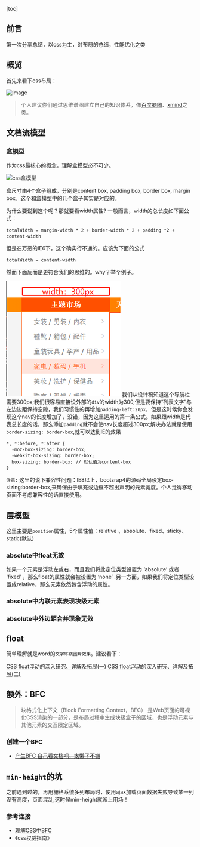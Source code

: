 [toc]


## 前言
第一次分享总结，以css为主，对布局的总结，性能优化之类

## 概览

首先来看下css布局：

![image](./images/cssDisplay.png)

> 个人建议你们通过思维谱图建立自己的知识体系，像[百度脑图](http://naotu.baidu.com/)、[xmind](https://www.xmind.net/)之类。


## 文档流模型

### 盒模型

作为css最核心的概念，理解盒模型必不可少。

![css盒模型](https://image.zhangxinxu.com/image/blog/201609/box-area.png)

盒尺寸由4个盒子组成，分别是content box, padding box, border box, margin box。这个和盒模型中的几个盒子其实是对应的。


为什么要说到这个呢？那就要看width属性?
一般而言，width的总长度如下面公式：

```
totalWidth = margin-width * 2 + border-width * 2 + padding *2 + content-width
```
但是在万恶的IE6下，这个确实行不通的。应该为下面的公式

```
totalWidth = content-width
```

然而下面反而是更符合我们的思维的。why？举个例子。

![demo](./images/shopNav.png)
我们从设计稿知道这个导航栏需要300px;我们很容易直接设外部的`div`的width为300,但是要保持“列表文字”与左边边距保持空隙，我们习惯性的再增加`padding-left:20px`，但是这时候你会发现这个nav的长度增加了，没错，因为这里运用的第一条公式。如果跟width是代表总长度的话，那么添加`padding`就不会使nav长度超过300px;解决办法就是使用`border-sizing: border-box`,就可以达到IE的效果

```
*, *:before, *:after {
  -moz-box-sizing: border-box; 
  -webkit-box-sizing: border-box;
  box-sizing: border-box; // 默认值为content-box
}
```

`注意:` 这里的说下兼容性问题：IE8以上，bootsrap4的源码全局设定box-sizing:border-box,来确保由于填充或边框不超出声明的元素宽度。个人觉得移动页面不考虑兼容性的话直接使用。


## 层模型

这里主要是`position`属性，5个属性值：relative 、absolute、fixed、sticky、static(默认)

### absolute中float无效

如果一个元素是浮动左或右，而且我们将此定位类型设置为 ‘absolute’ 或者 ‘fixed’ ，那么float的属性就会被设置为 ‘none’ .另一方面，如果我们将定位类型设置成relative，那么元素依然包含浮动的属性。

### absolute中内联元素表现块级元素

### absolute中外边距合并现象无效

## float

简单理解就是word的`文字环绕图片效果`。建议看下：

[CSS float浮动的深入研究、详解及拓展(一)](https://www.zhangxinxu.com/wordpress/2010/01/css-float%E6%B5%AE%E5%8A%A8%E7%9A%84%E6%B7%B1%E5%85%A5%E7%A0%94%E7%A9%B6%E3%80%81%E8%AF%A6%E8%A7%A3%E5%8F%8A%E6%8B%93%E5%B1%95%E4%B8%80/)
[CSS float浮动的深入研究、详解及拓展(二)](https://www.zhangxinxu.com/wordpress/2010/01/css-float浮动的深入研究、详解及拓展二/)

## 额外：BFC

> 块格式化上下文（Block Formatting Context，BFC） 是Web页面的可视化CSS渲染的一部分，是布局过程中生成块级盒子的区域，也是浮动元素与其他元素的交互限定区域。


### 创建一个BFC

* [产生BFC <del>自己看文档吧，太懒了不搬</del>](https://developer.mozilla.org/zh-CN/docs/Web/Guide/CSS/Block_formatting_context)


## `min-height`的坑
之前遇到过的，再用栅格系统多列布局时，使用ajax加载页面数据失败导致某一列没有高度，页面混乱,这时候min-height就派上用场！


### 参考连接

* [理解CSS中BFC](https://www.w3cplus.com/css/understanding-block-formatting-contexts-in-css.html)
* 《css权威指南》






